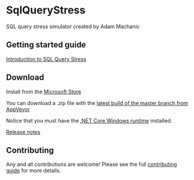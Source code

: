# SqlQueryStress
SQL query stress simulator created by Adam Machanic 

## Getting started guide

[Introduction to SQL Query Stress](https://github.com/ErikEJ/SqlQueryStress/wiki)

## Download
Install from the [Microsoft Store](https://www.microsoft.com/en-us/p/sqlquerystress/9n46qj5sbgkb?activetab=pivot:overviewtab)

You can download a .zip file with the [latest build of the master branch from AppVeyor](https://ci.appveyor.com/api/projects/ErikEJ/SqlQueryStress/artifacts/SqlQueryStress.zip?branch=master)

Notice that you must have the [.NET Core Windows runtime](https://dotnet.microsoft.com/download) installed.

[Release notes](https://github.com/ErikEJ/SqlQueryStress/wiki/Release-notes)

## Contributing

Any and all contributions are welcome! Please see the full [contributing guide](CONTRIBUTING.md) for more details.  
